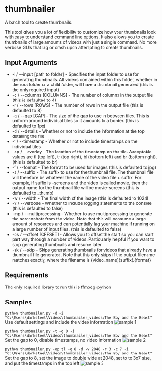# thumbnailer
 A batch tool to create thumbnails.
 
 This tool gives you a lot of flexibility to customize how your thumbnails look with easy to understand command line options. It also allows you to create thumbnails of large amounts of videos with just a single command. No more verbose GUIs that lag or crash upon attempting to create thumbnails.
 
## Input Arguments

* -i / --input [path to folder] - Specifies the input folder to use for generating thumbnails. All videos contained within this folder, whether in the root folder or a child folder, will have a thumbnail generated (this is the only required input)
* -c / --columns [COLUMNS] - The number of columns in the output file (this is defaulted to 4)
* -r / --rows [ROWS] - The number of rows in the output file (this is defaulted to 8)
* -g / --gap [GAP] - The size of the gap to use in between tiles. This is uniform around individual tiles so it amounts to a border. (this is defaulted to 1px)
* -d / --details - Whether or not to include the information at the top detailing the file
* -t / --timestamp - Whether or not to include timestamps on the individual tiles
* -op / --overlay - The location of the timestamp on the tile. Acceptable values are tl (top left), tr (top right), bl (bottom left) and br (bottom right). (this is defaulted to br)
* -f / --format - The format to be used for images (this is defaulted to jpg)
* -s / --suffix - The suffix to use for the thumbnail file. The thumbnail file will therefore be whatever the name of the video file + suffix. For example, if suffix is -screens and the video is called movie, then the output name for the thumbnail file will be movie-screens (this is defaulted to _thumb)
* -w / --width - The final width of the image (this is defaulted to 1024)
* -v / --verbose - Whether to include logging statements to the console (this is defaulted to false)
* -mp / --multiprocessing - Whether to use multiprocessing to generate the screenshots from the video. Note that this will consume a large amount of resources and can potentially lag your machine if running on a large number of input files. (this is defaulted to false)
* -os / --offset [OFFSET] - Allows you to offset the start so you can start part way through a number of videos. Particularly helpful if you want to stop generating thumbnails and resume later
* -sk / --skip - Skips generating thumbnails for videos that already have a thumbnail file generated. Note that this only skips if the output filename matches exactly, where the filename is {video_name}{suffix}.{format}

## Requirements
The only required library to run this is [ffmpeg-python](https://pypi.org/project/ffmpeg-python/)

## Samples
`python thumbnailer.py -d -i "C:\Users\darksteel\Videos\thumbnailer_videos\The Boy and the Beast"`
Use default settings and include the video information
![sample 1](https://i.imgur.com/lI6kkhP.jpg)

`python thumbnailer.py -t -g 0 -i "C:\Users\darksteel\Videos\thumbnailer_videos\The Boy and the Beast"`
Set the gap to 0, disable timestamps, no video information
![sample 2](https://i.imgur.com/Kka113z.jpg)

`python thumbnailer.py -op tl -g 8 -d -w 2048 -r 3 -c 7 -i "C:\Users\darksteel\Videos\thumbnailer_videos\The Boy and the Beast"`
Set the gap to 8, set the image to double wide at 2048, set to to 3x7 size, and put the timestamps in the top left
![sample 3](https://i.imgur.com/jkWWMeJ.jpg)
